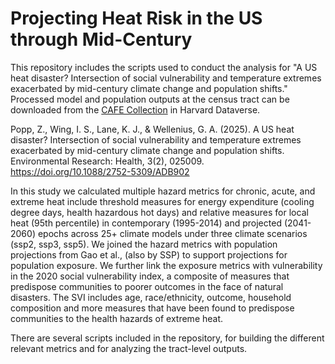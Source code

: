 # Projecting Heat Risk in the US through Mid-Century

This repository includes the scripts used to conduct the analysis for "A US heat disaster? Intersection of social vulnerability and temperature extremes exacerbated by mid-century climate change and population shifts." Processed model and population outputs at the census tract can be downloaded from the [CAFE Collection](https://dataverse.harvard.edu/dataset.xhtml?persistentId=doi:10.7910/DVN/JQOYDI) in Harvard Dataverse. 

Popp, Z., Wing, I. S., Lane, K. J., & Wellenius, G. A. (2025). A US heat disaster? Intersection of social vulnerability and temperature extremes exacerbated by mid-century climate change and population shifts. Environmental Research: Health, 3(2), 025009. https://doi.org/10.1088/2752-5309/ADB902

In this study we calculated multiple hazard metrics for chronic, acute, and extreme heat include threshold measures for energy expenditure (cooling degree days, health hazardous hot days) and relative measures for local heat (95th percentile) in contemporary (1995-2014) and projected (2041-2060) epochs across 25+ climate models under three climate scenarios (ssp2, ssp3, ssp5). We joined the hazard metrics with population projections from Gao et al., (also by SSP) to support projections for population exposure. We further link the exposure metrics with vulnerability in the 2020 social vulnerability index, a composite of measures that predispose communities to poorer outcomes in the face of natural disasters. The SVI includes age, race/ethnicity, outcome, household composition and more measures that have been found to predispose communities to the health hazards of extreme heat. 

There are several scripts included in the repository, for building the different relevant metrics and for analyzing the tract-level outputs.
